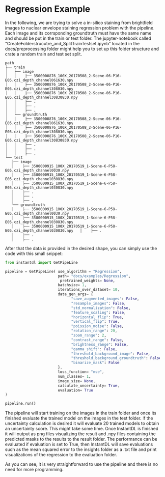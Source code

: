 # Regression Example

In the following, we are trying to solve a in-silico staining from brightfield images to nuclear envelope staining regression problem with the pipeline.
Each image and its corrsponding groundtruth must have the same name and should be put in the train or test folder.
The jupyter-notebook called "CreateFolderstrucutre_and_SplitTrainTestset.ipynb" located in the docs/preprocessing folder might help you to set up this folder structure and crate a random train and test set split.
```
path
├── train
│   ├── image
│   │    ├── 3500000876_100X_20170508_2-Scene-06-P16-E05.czi_depth_channel061630.npy
│   │    ├── 3500000876_100X_20170508_2-Scene-06-P16-E05.czi_depth_channel308030.npy
│   │    ├── 3500000876_100X_20170508_2-Scene-06-P16-E05.czi_depth_channel30830830.npy
│   │    ├── .
│   │    ├── .
│   │    ├── .
│   └── groundtruth
│   │    ├── 3500000876_100X_20170508_2-Scene-06-P16-E05.czi_depth_channel061630.npy
│   │    ├── 3500000876_100X_20170508_2-Scene-06-P16-E05.czi_depth_channel308030.npy
│   │    ├── 3500000876_100X_20170508_2-Scene-06-P16-E05.czi_depth_channel30830830.npy
│   │    ├── .
│   │    ├── .
│   │    ├── .
└── test
   ├── image
   │    ├── 3500000915_100X_20170519_1-Scene-6-P58-E05.czi_depth_channel0030.npy
   │    ├── 3500000915_100X_20170519_1-Scene-6-P58-E05.czi_depth_channel030830.npy
   │    ├── 3500000915_100X_20170519_1-Scene-6-P58-E05.czi_depth_channel030830.npy
   │    ├── .
   │    ├── .
   │    ├── .
   └── groundtruth
   │    ├── 3500000915_100X_20170519_1-Scene-6-P58-E05.czi_depth_channel0030.npy
   │    ├── 3500000915_100X_20170519_1-Scene-6-P58-E05.czi_depth_channel030830.npy
   │    ├── 3500000915_100X_20170519_1-Scene-6-P58-E05.czi_depth_channel030830.npy   │    ├── .
   │    ├── .
   │    ├── .
```

After that the data is provided in the desired shape, you can simply use the code with this small snippet:

```python
from instantdl import GetPipeLine

pipeline = GetPipeLine( use_algorithm = "Regression",
                        path= "docs/examples/Regression",
	                     pretrained_weights= None,
                        batchsize= 1,
                        iterations_over_dataset= 10,
                        data_gen_args= {
                              "save_augmented_images": False,
                              "resample_images": False,
                              "std_normalization": False,
                              "feature_scaling": False,
                              "horizontal_flip": True,
                              "vertical_flip": True,
                              "poission_noise": False,
                              "rotation_range": 20,
                              "zoom_range": 2,
                              "contrast_range": False,
                              "brightness_range": False,
                              "gamma_shift": False,
                              "threshold_background_image": False,
                              "threshold_background_groundtruth": False,
                              "binarize_mask": False
                        },
                        loss_function= "mse",
                        num_classes= 1,
                        image_size= None,
                        calculate_uncertainty= True,
                        evaluation= True
)

pipeline.run()
```
The pipeline will start training on the images in the train folder and once its finished evaluate the trained model on the images in the test folder.
If the uncertainty calculation is desired it will evaluate 20 trained models to obtain an uncertainty score. This might take some time.
Once InstantDL is finished it will output as png files visualizing the result and .npy files containing the predicted masks to the results to the result folder.
The performance can be evaluated if evaluation is set to True, then InstantDL will save evaluations such as the mean squared error to the insights folder as a .txt file and print visualizations of the regression to the evaluation folder.

As you can see, it is very straightforward to use the pipeline and there is no need for more programming.

